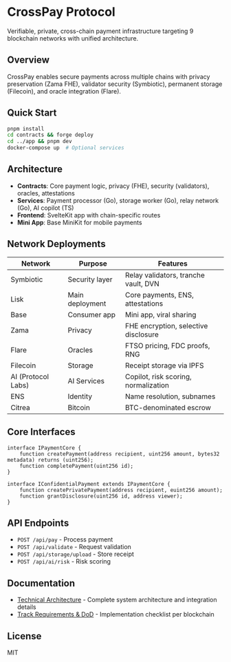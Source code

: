 # CrossPay Protocol

Verifiable, private, cross-chain payment infrastructure targeting 9 blockchain networks with unified architecture.

## Overview

CrossPay enables secure payments across multiple chains with privacy preservation (Zama FHE), validator security (Symbiotic), permanent storage (Filecoin), and oracle integration (Flare).

## Quick Start

```bash
pnpm install
cd contracts && forge deploy
cd ../app && pnpm dev
docker-compose up  # Optional services
```

## Architecture

- **Contracts**: Core payment logic, privacy (FHE), security (validators), oracles, attestations
- **Services**: Payment processor (Go), storage worker (Go), relay network (Go), AI copilot (TS)
- **Frontend**: SvelteKit app with chain-specific routes
- **Mini App**: Base MiniKit for mobile payments

## Network Deployments

| Network | Purpose | Features |
|---------|---------|----------|
| Symbiotic | Security layer | Relay validators, tranche vault, DVN |
| Lisk | Main deployment | Core payments, ENS, attestations |
| Base | Consumer app | Mini app, viral sharing |
| Zama | Privacy | FHE encryption, selective disclosure |
| Flare | Oracles | FTSO pricing, FDC proofs, RNG |
| Filecoin | Storage | Receipt storage via IPFS |
| AI (Protocol Labs) | AI Services | Copilot, risk scoring, normalization |
| ENS | Identity | Name resolution, subnames |
| Citrea | Bitcoin | BTC-denominated escrow |

## Core Interfaces

```solidity
interface IPaymentCore {
    function createPayment(address recipient, uint256 amount, bytes32 metadata) returns (uint256);
    function completePayment(uint256 id);
}

interface IConfidentialPayment extends IPaymentCore {
    function createPrivatePayment(address recipient, euint256 amount);
    function grantDisclosure(uint256 id, address viewer);
}
```

## API Endpoints

- `POST /api/pay` - Process payment
- `POST /api/validate` - Request validation
- `POST /api/storage/upload` - Store receipt
- `POST /api/ai/risk` - Risk scoring

## Documentation

- [Technical Architecture](./docs/ARCHITECTURE.md) - Complete system architecture and integration details
- [Track Requirements & DoD](./docs/DoD.md) - Implementation checklist per blockchain

## License

MIT
